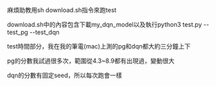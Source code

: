 麻煩助教用sh download.sh指令來跑test

download.sh中的內容包含下載my_dqn_model以及執行python3 test.py --test_pg --test_dqn

test時間部分，我在我的筆電(mac)上測的pg和dqn都大約三分鐘上下

pg的分數我試過很多次，範圍從4.3~8.9都有出現過，變動很大

dqn的分數有固定seed，所以每次跑會一樣

